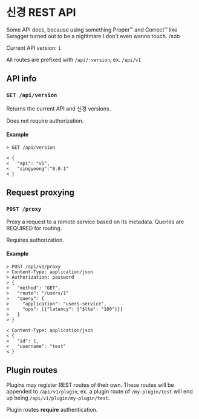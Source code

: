 # 신경 REST API

Some API docs, because using something Proper:tm: and Correct:tm: like Swagger
turned out to be a nightmare I don't even wanna touch. /sob

Current API version: `1`

All routes are prefixed with `/api/:version`, ex. `/api/v1`

## API info

### `GET /api/version`

Returns the current API and 신경 versions.

Does not require authorization.

#### Example

```
> GET /api/version

< {
<   "api": "v1",
<   "singyeong":"0.0.1"
< }
```

## Request proxying

### `POST /proxy`

Proxy a request to a remote service based on its metadata. Queries are
REQUIRED for routing.

Requires authorization.

#### Example

```
> POST /api/v1/proxy
> Content-Type: application/json
> Authorization: password
> {
>   "method": "GET",
>   "route": "/users/1"
>   "query": {
>     "application": "users-service",
>     "ops": [{"latency": {"$lte": "100"}}]
>   }
> }

< Content-Type: application/json
< {
<   "id": 1,
<   "username": "test"
< }
```

## Plugin routes

Plugins may register REST routes of their own. These routes will be appended to
`/api/v1/plugin`, ex. a plugin route of `/my-plugin/test` will end up being
`/api/v1/plugin/my-plugin/test`.

Plugin routes **require** authentication.
